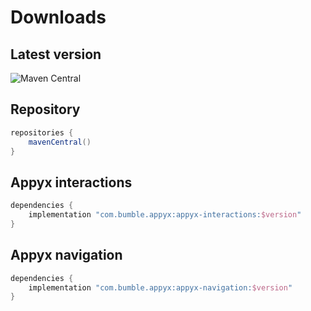 # Downloads

## Latest version

![Maven Central](https://img.shields.io/maven-central/v/com.bumble.appyx/appyx-navigation)

## Repository

```groovy
repositories {
    mavenCentral()
}
```

## Appyx interactions

```groovy
dependencies {
    implementation "com.bumble.appyx:appyx-interactions:$version"
}
```

## Appyx navigation

```groovy
dependencies {
    implementation "com.bumble.appyx:appyx-navigation:$version"
}
```

